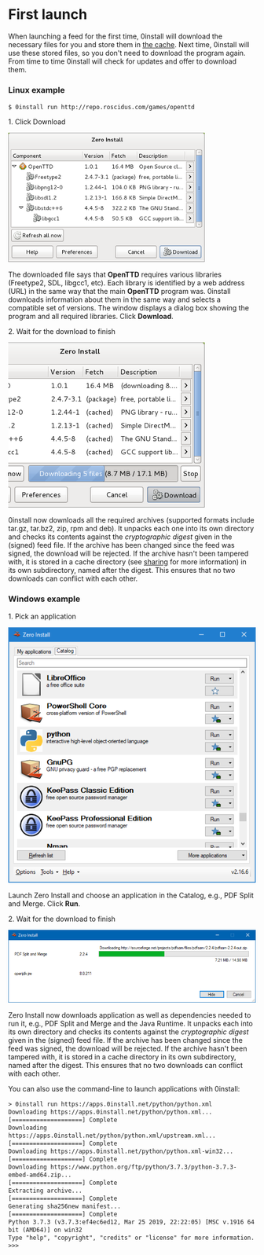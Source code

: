 # First launch

When launching a feed for the first time, 0install will download the necessary files for you and store them in [the cache](../details/cache.md). Next time, 0install will use these stored files, so you don't need to download the program again. From time to time 0install will check for updates and offer to download them.

### Linux example

```shell
$ 0install run http://repo.roscidus.com/games/openttd
```

1\. Click Download

![](../img/screens/find-libraries.png)

The downloaded file says that **OpenTTD** requires various libraries (Freetype2, SDL, libgcc1, etc). Each library is identified by a web address (URL) in the same way that the main **OpenTTD** program was. 0install downloads information about them in the same way and selects a compatible set of versions. The window displays a dialog box showing the program and all required libraries. Click **Download**.

2\. Wait for the download to finish

![](../img/screens/download-foo.png)

0install now downloads all the required archives (supported formats include tar.gz, tar.bz2, zip, rpm and deb). It unpacks each one into its own directory and checks its contents against the _cryptographic digest_ given in the (signed) feed file. If the archive has been changed since the feed was signed, the download will be rejected. If the archive hasn't been tampered with, it is stored in a cache directory (see [sharing](../details/sharing.md) for more information) in its own subdirectory, named after the digest. This ensures that no two downloads can conflict with each other.

### Windows example

1\. Pick an application

![](../img/screens/0install-win/catalog.png)

Launch Zero Install and choose an application in the Catalog, e.g., PDF Split and Merge. Click **Run**.

2\. Wait for the download to finish

![](../img/screens/0install-win/download.png)

Zero Install now downloads application as well as dependencies needed to run it, e.g., PDF Split and Merge and the Java Runtime. It unpacks each into its own directory and checks its contents against the _cryptographic digest_ given in the (signed) feed file. If the archive has been changed since the feed was signed, the download will be rejected. If the archive hasn't been tampered with, it is stored in a cache directory in its own subdirectory, named after the digest. This ensures that no two downloads can conflict with each other.

You can also use the command-line to launch applications with 0install:

```shell
> 0install run https://apps.0install.net/python/python.xml
Downloading https://apps.0install.net/python/python.xml...
[====================] Complete
Downloading https://apps.0install.net/python/python.xml/upstream.xml...
[====================] Complete
Downloading https://apps.0install.net/python/python.xml-win32...
[====================] Complete
Downloading https://www.python.org/ftp/python/3.7.3/python-3.7.3-embed-amd64.zip...
[====================] Complete
Extracting archive...
[====================] Complete
Generating sha256new manifest...
[====================] Complete
Python 3.7.3 (v3.7.3:ef4ec6ed12, Mar 25 2019, 22:22:05) [MSC v.1916 64 bit (AMD64)] on win32
Type "help", "copyright", "credits" or "license" for more information.
>>>
```
